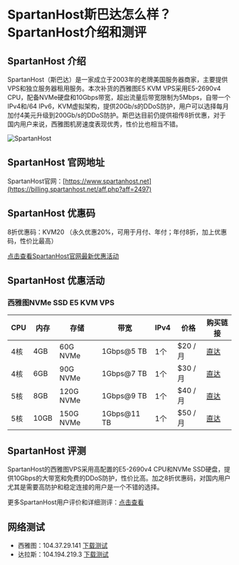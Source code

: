 # SpartanHost斯巴达怎么样？SpartanHost介绍和测评

## SpartanHost 介绍

SpartanHost（斯巴达）是一家成立于2003年的老牌美国服务器商家，主要提供VPS和独立服务器租用服务。本次补货的西雅图E5 KVM VPS采用E5-2690v4 CPU，配备NVMe硬盘和10Gbps带宽，超出流量后带宽限制为5Mbps，自带一个IPv4和/64 IPv6，KVM虚拟架构，提供20Gb/s的DDoS防护，用户可以选择每月加付4美元升级到200Gb/s的DDoS防护。斯巴达目前仍提供祖传8折优惠，对于国内用户来说，西雅图机房速度表现优秀，性价比也相当不错。

![SpartanHost](https://github.com/user-attachments/assets/db25430d-085c-4da8-9b55-549c20dd30c8)

## SpartanHost 官网地址

SpartanHost官网：[https://www.spartanhost.net](https://billing.spartanhost.net/aff.php?aff=2497)

## SpartanHost 优惠码

8折优惠码：KVM20 （永久优惠20%，可用于月付、年付；年付8折，加上优惠码，性价比最高）

[点击查看SpartanHost官网最新优惠活动](https://billing.spartanhost.net/aff.php?aff=2497)

## SpartanHost 优惠活动

### 西雅图NVMe SSD E5 KVM VPS

| CPU  | 内存 | 存储       | 带宽         | IPv4 | 价格     | 购买链接                                                                                                     |
|------|------|------------|--------------|------|----------|------------------------------------------------------------------------------------------------------------|
| 4核  | 4GB  | 60G NVMe   | 1Gbps@5 TB   | 1个  | $20 /月  | [直达](https://billing.spartanhost.net/aff.php?aff=2497&pid=341)                                           |
| 4核  | 6GB  | 90G NVMe   | 1Gbps@7 TB   | 1个  | $30 /月  | [直达](https://billing.spartanhost.net/aff.php?aff=2497&pid=342)                                           |
| 5核  | 8GB  | 120G NVMe  | 1Gbps@9 TB   | 1个  | $40 /月  | [直达](https://billing.spartanhost.net/aff.php?aff=2497&pid=343)                                           |
| 5核  | 10GB | 150G NVMe  | 1Gbps@11 TB  | 1个  | $50 /月  | [直达](https://billing.spartanhost.net/aff.php?aff=2497&pid=345)                                           |


## SpartanHost 评测

SpartanHost的西雅图VPS采用高配置的E5-2690v4 CPU和NVMe SSD硬盘，提供10Gbps的大带宽和免费的DDoS防护，性价比高。加之8折优惠码，对国内用户尤其是需要高防护和稳定连接的用户是一个不错的选择。

更多SpartanHost用户评价和详细测评：[点击查看](https://billing.spartanhost.net/aff.php?aff=2497)

## 网络测试

- 西雅图：104.37.29.141 [下载测试](http://lg.sea.spartanhost.net/100MB.test)
- 达拉斯：104.194.219.3 [下载测试](http://lg.dal.spartanhost.net/100MB.test)
